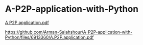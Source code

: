 # A-P2P-application-with-Python
[A P2P application.pdf](https://github.com/Arman-Salahshour/A-P2P-application-with-Python/files/6913360/A.P2P.application.pdf)


https://github.com/Arman-Salahshour/A-P2P-application-with-Python/files/6913360/A.P2P.application.pdf
